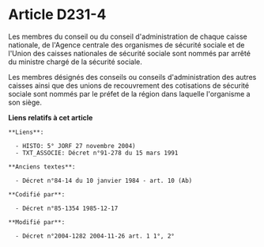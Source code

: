# Article D231-4

Les membres du conseil ou du conseil d'administration de chaque caisse nationale, de l'Agence centrale des organismes de
sécurité sociale et de l'Union des caisses nationales de sécurité sociale sont nommés par arrêté du ministre chargé de la
sécurité sociale.

Les membres désignés des conseils ou conseils d'administration des autres caisses ainsi que des unions de recouvrement des
cotisations de sécurité sociale sont nommés par le préfet de la région dans laquelle l'organisme a son siège.

**Liens relatifs à cet article**

	**Liens**:

	  - HISTO: 5° JORF 27 novembre 2004)
	  - TXT_ASSOCIE: Décret n°91-278 du 15 mars 1991

	**Anciens textes**:

	  - Décret n°84-14 du 10 janvier 1984 - art. 10 (Ab)

	**Codifié par**:

	  - Décret n°85-1354 1985-12-17

	**Modifié par**:

	  - Décret n°2004-1282 2004-11-26 art. 1 1°, 2°
